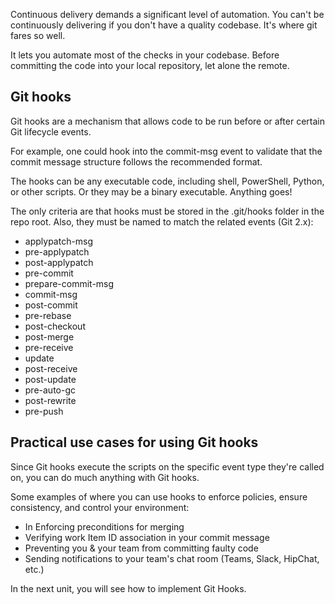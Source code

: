 Continuous delivery demands a significant level of automation. You can't be continuously delivering if you don't have a quality codebase. It's where git fares so well.

It lets you automate most of the checks in your codebase. Before committing the code into your local repository, let alone the remote.

## Git hooks

Git hooks are a mechanism that allows code to be run before or after certain Git lifecycle events.

For example, one could hook into the commit-msg event to validate that the commit message structure follows the recommended format.

The hooks can be any executable code, including shell, PowerShell, Python, or other scripts. Or they may be a binary executable. Anything goes!

The only criteria are that hooks must be stored in the .git/hooks folder in the repo root. Also, they must be named to match the related events (Git 2.x):

 -  applypatch-msg
 -  pre-applypatch
 -  post-applypatch
 -  pre-commit
 -  prepare-commit-msg
 -  commit-msg
 -  post-commit
 -  pre-rebase
 -  post-checkout
 -  post-merge
 -  pre-receive
 -  update
 -  post-receive
 -  post-update
 -  pre-auto-gc
 -  post-rewrite
 -  pre-push

## Practical use cases for using Git hooks

Since Git hooks execute the scripts on the specific event type they're called on, you can do much anything with Git hooks.

Some examples of where you can use hooks to enforce policies, ensure consistency, and control your environment:

 -  In Enforcing preconditions for merging
 -  Verifying work Item ID association in your commit message
 -  Preventing you & your team from committing faulty code
 -  Sending notifications to your team's chat room (Teams, Slack, HipChat, etc.)

In the next unit, you will see how to implement Git Hooks.
